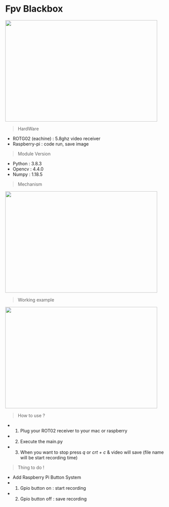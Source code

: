 # Fpv Blackbox 
<img src = "https://blog.kakaocdn.net/dn/Bs91a/btq78wEpvXt/Pk4Hk7dDtItFex4bPpVWv1/img.jpg" width="480" height="320">

> HardWare
- ROTG02 (eachine) : 5.8ghz video receiver 
- Raspberry-pi : code run, save image 

> Module Version 
+ Python : 3.8.3
+ Opencv : 4.4.0
+ Numpy : 1.18.5

> Mechanism

<img src ="https://blog.kakaocdn.net/dn/bjVrap/btq76IZMZST/t5wziEFIxYlEfZavEV86ik/img.png"  width="480" height="320">

> Working example

<img src="https://blog.kakaocdn.net/dn/cUruf0/btq76H7H4Yk/su6Uo4k1nYgbA8RjLw1u91/img.png" width="480" height="320">

> How to use ?
- 1. Plug your ROT02 receiver to your mac or raspberry 
- 2. Execute the main.py
- 3. When you want to stop press *q* or *crt + c*  & video will save (file name will be start recording time)

> Thing to do !
- Add Raspberry Pi Button System 
- 1. Gpio button on : start recording 
- 2. Gpio button off : save recording